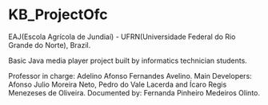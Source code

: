 # KB_ProjectOfc

EAJ(Escola Agrícola de Jundiaí) - UFRN(Universidade Federal do Rio Grande do Norte), Brazil.

Basic Java media player project built by informatics technician students.

Professor in charge:  Adelino Afonso Fernandes Avelino. 
Main Developers: Afonso Julio Moreira Neto, Pedro do Vale Lacerda and Ícaro Regis Menezeses de Oliveira.
Documented by: Fernanda Pinheiro Medeiros Olinto.
